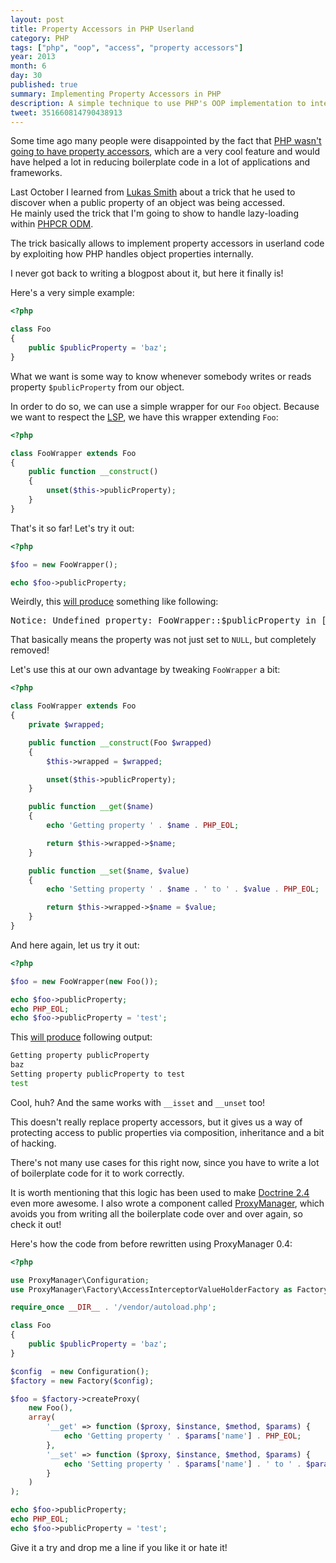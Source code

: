 ```yaml
---
layout: post
title: Property Accessors in PHP Userland
category: PHP
tags: ["php", "oop", "access", "property accessors"]
year: 2013
month: 6
day: 30
published: true
summary: Implementing Property Accessors in PHP
description: A simple technique to use PHP's OOP implementation to intercept access to object public properties
tweet: 351660814790438913
---
```


<p>
    Some time ago many people were disappointed by the fact that
    <a href="https://wiki.php.net/rfc/propertygetsetsyntax-v1.2" target="_blank">PHP wasn't going to have
    property accessors</a>, which are a very cool feature and would have helped a lot in reducing
    boilerplate code in a lot of applications and frameworks.
</p>

<p>
    Last October I learned from
    <a href="https://twitter.com/lsmith" target="_blank">Lukas Smith</a>
    about a trick that he used to discover when a public property of an object was being accessed.
    <br/>
    He mainly used the trick that I'm going to show to handle lazy-loading within
    <a href="https://github.com/doctrine/phpcr-odm" target="_blank">PHPCR ODM</a>.
</p>

<p>
    The trick basically allows to implement property accessors in userland code by exploiting how PHP
    handles object properties internally.
</p>

<p>
    I never got back to writing a blogpost about it, but here it finally is!
</p>

<p>
    Here's a very simple example:
</p>

~~~php
<?php

class Foo
{
    public $publicProperty = 'baz';
}
~~~

<p>
    What we want is some way to know whenever somebody writes or reads property <code>$publicProperty</code>
    from our object.
</p>

<p>
    In order to do so, we can use a simple wrapper for our <code>Foo</code> object. Because we want to
    respect the <a title="Liskov Substitution Principle" href="https://en.wikipedia.org/wiki/Liskov_substitution_principle" target="_blank">LSP</a>,
    we have this wrapper extending <code>Foo</code>:
</p>

~~~php
<?php

class FooWrapper extends Foo
{
    public function __construct()
    {
        unset($this->publicProperty);
    }
}
~~~

<p>
    That's it so far! Let's try it out:
</p>

~~~php
<?php

$foo = new FooWrapper();

echo $foo->publicProperty;
~~~

<p>
    Weirdly, this <a href="https://3v4l.org/gRtoj" target="_blank">will produce</a>
    something like following:
</p>

<pre class="prettyprint linenums">Notice: Undefined property: FooWrapper::$publicProperty in [...]</pre>

<p>
    That basically means the property was not just set to <code>NULL</code>, but completely removed!
</p>

<p>
    Let's use this at our own advantage by tweaking <code>FooWrapper</code> a bit:
</p>

~~~php
<?php

class FooWrapper extends Foo
{
    private $wrapped;

    public function __construct(Foo $wrapped)
    {
        $this->wrapped = $wrapped;

        unset($this->publicProperty);
    }

    public function __get($name)
    {
        echo 'Getting property ' . $name . PHP_EOL;

        return $this->wrapped->$name;
    }

    public function __set($name, $value)
    {
        echo 'Setting property ' . $name . ' to ' . $value . PHP_EOL;

        return $this->wrapped->$name = $value;
    }
}
~~~
<p>
    And here again, let us try it out:
</p>

~~~php
<?php

$foo = new FooWrapper(new Foo());

echo $foo->publicProperty;
echo PHP_EOL;
echo $foo->publicProperty = 'test';
~~~

<p>
    This <a href="https://3v4l.org/mmMZU" target="_blank">will produce</a> following output:
</p>

~~~sh
Getting property publicProperty
baz
Setting property publicProperty to test
test
~~~

<p>
    Cool, huh? And the same works with <code>__isset</code> and <code>__unset</code> too!
</p>

<p>
    This doesn't really replace property accessors, but it gives us a way of protecting access to public
    properties via composition, inheritance and a bit of hacking.
</p>

<p>
    There's not many use cases for this right now, since you have to write a lot of boilerplate code for
    it to work correctly.
</p>
<p>
    It is worth mentioning that this logic has been used to make
    <a href="http://doctrine-project.org/" target="_blank">Doctrine 2.4</a> even more awesome.
    I also wrote a component called
    <a href="https://github.com/Ocramius/ProxyManager" target="_blank">ProxyManager</a>,
    which avoids you from writing all the boilerplate code over and over again, so check it out!
</p>

<p>
    Here's how the code from before rewritten using ProxyManager 0.4:
</p>

~~~php
<?php

use ProxyManager\Configuration;
use ProxyManager\Factory\AccessInterceptorValueHolderFactory as Factory;

require_once __DIR__ . '/vendor/autoload.php';

class Foo
{
    public $publicProperty = 'baz';
}

$config  = new Configuration();
$factory = new Factory($config);

$foo = $factory->createProxy(
    new Foo(),
    array(
        '__get' => function ($proxy, $instance, $method, $params) {
            echo 'Getting property ' . $params['name'] . PHP_EOL;
        },
        '__set' => function ($proxy, $instance, $method, $params) {
            echo 'Setting property ' . $params['name'] . ' to ' . $params['value'] . PHP_EOL;
        }
    )
);

echo $foo->publicProperty;
echo PHP_EOL;
echo $foo->publicProperty = 'test';
~~~

<p>
    Give it a try and drop me a line if you like it or hate it!
</p>
